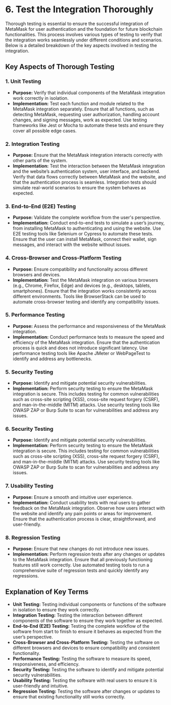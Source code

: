 # 6. Test the Integration Thoroughly

Thorough testing is essential to ensure the successful integration of MetaMask for user authentication and the foundation for future blockchain functionalities. This process involves various types of testing to verify that the integration works seamlessly under different conditions and scenarios. Below is a detailed breakdown of the key aspects involved in testing the integration.

## **Key Aspects of Thorough Testing**

### 1. Unit Testing

* **Purpose:** Verify that individual components of the MetaMask integration work correctly in isolation.
* **Implementation:** Test each function and module related to the MetaMask integration separately. Ensure that all functions, such as detecting MetaMask, requesting user authorization, handling account changes, and signing messages, work as expected. Use testing frameworks like Jest or Mocha to automate these tests and ensure they cover all possible edge cases.

### 2. Integration Testing

* **Purpose:** Ensure that the MetaMask integration interacts correctly with other parts of the system.
* **Implementation:** Test the interaction between the MetaMask integration and the website’s authentication system, user interface, and backend. Verify that data flows correctly between MetaMask and the website, and that the authentication process is seamless. Integration tests should simulate real-world scenarios to ensure the system behaves as expected.

### 3. End-to-End (E2E) Testing

* **Purpose:** Validate the complete workflow from the user's perspective.
* **Implementation:** Conduct end-to-end tests to simulate a user’s journey, from installing MetaMask to authenticating and using the website. Use E2E testing tools like Selenium or Cypress to automate these tests. Ensure that the user can install MetaMask, connect their wallet, sign messages, and interact with the website without issues.

### 4. Cross-Browser and Cross-Platform Testing

* **Purpose:** Ensure compatibility and functionality across different browsers and devices.
* **Implementation:** Test the MetaMask integration on various browsers (e.g., Chrome, Firefox, Edge) and devices (e.g., desktops, tablets, smartphones). Ensure that the integration works consistently across different environments. Tools like BrowserStack can be used to automate cross-browser testing and identify any compatibility issues.

### 5. Performance Testing

* **Purpose:** Assess the performance and responsiveness of the MetaMask integration.
* **Implementation:** Conduct performance tests to measure the speed and efficiency of the MetaMask integration. Ensure that the authentication process is quick and does not introduce significant latency. Use performance testing tools like Apache JMeter or WebPageTest to identify and address any bottlenecks.

### 5. Security Testing

* **Purpose:** Identify and mitigate potential security vulnerabilities.
* **Implementation:** Perform security testing to ensure the MetaMask integration is secure. This includes testing for common vulnerabilities such as cross-site scripting (XSS), cross-site request forgery (CSRF), and man-in-the-middle (MITM) attacks. Use security testing tools like OWASP ZAP or Burp Suite to scan for vulnerabilities and address any issues.

### 6. Security Testing

* **Purpose:** Identify and mitigate potential security vulnerabilities.
* **Implementation:** Perform security testing to ensure the MetaMask integration is secure. This includes testing for common vulnerabilities such as cross-site scripting (XSS), cross-site request forgery (CSRF), and man-in-the-middle (MITM) attacks. Use security testing tools like OWASP ZAP or Burp Suite to scan for vulnerabilities and address any issues.

### 7. Usability Testing

* **Purpose:** Ensure a smooth and intuitive user experience.
* **Implementation:** Conduct usability tests with real users to gather feedback on the MetaMask integration. Observe how users interact with the website and identify any pain points or areas for improvement. Ensure that the authentication process is clear, straightforward, and user-friendly.

### 8. Regression Testing

* **Purpose:** Ensure that new changes do not introduce new issues.
* **Implementation:** Perform regression tests after any changes or updates to the MetaMask integration. Ensure that all previously functioning features still work correctly. Use automated testing tools to run a comprehensive suite of regression tests and quickly identify any regressions.

## Explanation of Key Terms

* **Unit Testing:** Testing individual components or functions of the software in isolation to ensure they work correctly.
* **Integration Testing:** Testing the interaction between different components of the software to ensure they work together as expected.
* **End-to-End (E2E) Testing:** Testing the complete workflow of the software from start to finish to ensure it behaves as expected from the user’s perspective.
* **Cross-Browser and Cross-Platform Testing:** Testing the software on different browsers and devices to ensure compatibility and consistent functionality.
* **Performance Testing:** Testing the software to measure its speed, responsiveness, and efficiency.
* **Security Testing:** Testing the software to identify and mitigate potential security vulnerabilities.
* **Usability Testing:** Testing the software with real users to ensure it is user-friendly and intuitive.
* **Regression Testing:** Testing the software after changes or updates to ensure that existing functionality still works correctly.
